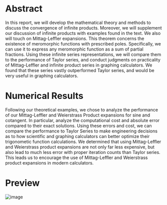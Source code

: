 # Abstract

In this report, we will develop the mathematical theory and methods to discuss the convergence of infinite products. Moreover, we will supplement our discussion of infinite products with examples found in the text. We also will touch on Mittag-Leffler expansions. This theorem concerns the existence of meromorphic functions with prescribed poles. Specifically, we can use it to express any meromorphic function as a sum of partial fractions. Using these infinite series representations, we will compare them to the performance of Taylor series, and conduct judgments on practicality of Mittag-Leffler and infinite product series in graphing calculators. We found that these series vastly outperformed Taylor series, and would be very useful in graphing calculators.

# Numerical Results

Following our theoretical examples, we chose to analyze the performance of our Mittag-Leffler and Weierstrass Product expansions for sine and cotangent. In particular, analyze the computational cost and absolute error compared to their exact solutions. Using these errors and cost, we can compare the performance to Taylor Series to make engineering decisions as to how scientific and graphing calculators can better optimize their trigonometic function calculations. We determined that using Mittag-Leffler and Weierstrass product expansions are not only far less expensive, but also lead to much less error with proper iteration counts than Taylor series. This leads us to encourage the use of Mittag-Leffler and Weierstrass product expansions in modern calculators.

# Preview 
![image](https://github.com/nathan-p-lane/ComputationalCostsCalcs/assets/141770222/3f4550ec-5e43-483d-b118-f85a6dea1698)
